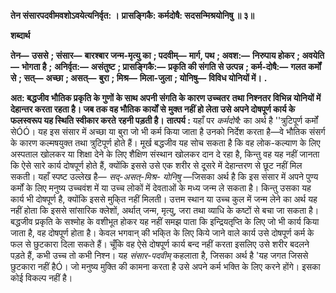 **तेन संसारपदवीमवशोऽवयेत्यनिर्वृत: ।** **प्रासङ्गिकै: कर्मदोषै: सदसन्मिश्रयोनिषु ॥ ३॥** 

**शब्दार्थ** 

**तेन—** **उससे** **; संसार—** **बारश्बार जन्म-मृत्यु का** **; पदवीम्—** **मार्ग, पथ** **; अवश:—** **निरुपाय होकर** **; अवयेति—** **भोगता है** **;** **अनिर्वृत:—** **असंतुष्ट** **; प्रासङ्गिकै:—** **प्रकृति की संगति से उत्पन्न** **; कर्म-दोषै:—** **गलत कर्मों से** **; सत्—** **अच्छा** **; असत्—** **बुरा** **; मिश्र—** **मिला-जुला** **; योनिषु—** **विविध योनियों में।** **.** 

**अत: बद्धजीव भौतिक प्रकृति के गुणों के साथ अपनी संगति के कारण उच्चतर** **तथा निश्नतर विभिन्न योनियों में देहान्तर करता रहता है। जब तक वह भौतिक कार्यों से** **मुक्त नहीं हो लेता उसे अपने दोषपूर्ण कार्य के फलस्वरूप यह स्थिति स्वीकार करते** **रहनी पड़ती है।** **तात्पर्य :** यहाँ पर *कर्मदोषै:* का अर्थ है ''त्रुटिपूर्ण कर्मों सेÓÓ। यह इस संसार में अच्छा या बुरा जो भी कर्म किया जाता है उनको निर्देश करता है—वे भौतिक संसर्ग के कारण कल्मषयुक्त तथा त्रुटिपूर्ण होते हैं। मूर्ख बद्धजीव यह सोच सकता है कि वह लोक-कल्याण के लिए अस्पताल खोलकर या शिक्षा देने के लिए शैक्षिण संस्थान खोलकर दान दे रहा है, किन्तु वह यह नहीं जानता कि ऐसे सारे कार्य दोषपूर्ण होते हैं, क्योंकि इससे उसे एक शरीर से दूसरे में देहान्तरण से छूट नहीं मिल सकती। यहाँ स्पष्ट उल्लेख है— *सद्-असत्-मिश्र-* *योनिषु* —जिसका अर्थ है कि इस संसार में अपने पुण्य कर्मों के लिए मनुष्य उच्चवंश में या उच्च लोकों में देवताओं के मध्य जन्म ले सकता है। किन्तु उसका यह कार्य भी दोषपूर्ण है, क्योंकि इससे मुकि्त नहीं मिलती। उत्तम स्थान या उच्च कुल में जन्म लेने का अर्थ यह नहीं होता कि इससे सांसारिक क्लेशों, अर्थात् जन्म, मृत्यु, जरा तथा व्याधि के कष्टों से बचा जा सकता है। बद्धजीव प्रकृति के सश्मोह के वशीभूत होकर यह नहीं समझ पाता कि इन्द्रियतृप्ति के लिए जो भी कार्य किया जाता है, वह दोषपूर्ण होता है। केवल भगवान् की भकि्त के लिए किये जाने वाले कार्य उसे दोषपूर्ण कर्म के फल से छुटकारा दिला सकते हैं। चूँकि वह ऐसे दोषपूर्ण कार्य बन्द नहीं करता इसलिए उसे शरीर बदलने पड़ते हैं, कभी उच्च तो कभी निश्न। यह *संसार-पदवीम्* कहलाता है, जिसका अर्थ है 'यह जगत जिससे छुटकारा नहीं हैÓ। जो मनुष्य मुक्ति की कामना करता है उसे अपने कर्म भक्ति के लिए करने होंगे। इसका कोई विकल्प नहीं है।  